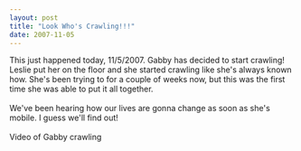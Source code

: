 ```yaml
---
layout: post
title: "Look Who's Crawling!!!"
date: 2007-11-05
---
```


<div>This just happened today, 11/5/2007. Gabby has decided to start crawling! Leslie put her on the floor and she started crawling like she's always known how. She's been trying to for a couple of weeks now, but this was the first time she was able to put it all together.</div>
<div> </div>
<div>We've been hearing how our lives are gonna change as soon as she's mobile. I guess we'll find out!</div>
<div> </div>
<div id="crawling">Video of Gabby crawling</div>
<br/>
<script type="text/javascript"> var so = new SWFObject("http://i170.photobucket.com/player.swf?file=http://vid170.photobucket.com/albums/u252/mjpalad/Surprise.flv", "crawling", "430", "389", "8", "#EDEBDA"); so.write("crawling"); </script>
